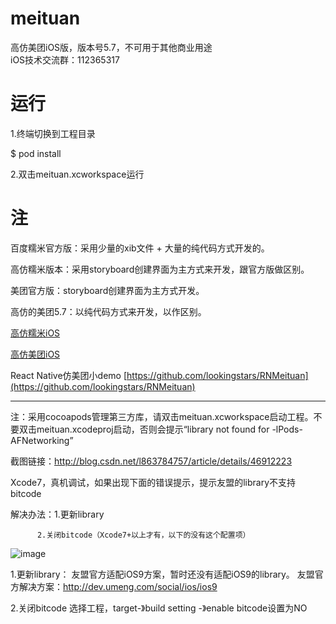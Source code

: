 # meituan
高仿美团iOS版，版本号5.7，不可用于其他商业用途  
iOS技术交流群：112365317  

# 运行
1.终端切换到工程目录  

$ pod install  

2.双击meituan.xcworkspace运行  


# 注
百度糯米官方版：采用少量的xib文件 + 大量的纯代码方式开发的。  

高仿糯米版本：采用storyboard创建界面为主方式来开发，跟官方版做区别。  

美团官方版：storyboard创建界面为主方式开发。  

高仿的美团5.7：以纯代码方式来开发，以作区别。  

[高仿糯米iOS](https://github.com/lookingstars/nuomi)  

[高仿美团iOS](https://github.com/lookingstars/meituan)  

React Native仿美团小demo [https://github.com/lookingstars/RNMeituan](https://github.com/lookingstars/RNMeituan)

---


注：采用cocoapods管理第三方库，请双击meituan.xcworkspace启动工程。不要双击meituan.xcodeproj启动，否则会提示“library not found for -lPods-AFNetworking”

截图链接：http://blog.csdn.net/l863784757/article/details/46912223


Xcode7，真机调试，如果出现下面的错误提示，提示友盟的library不支持bitcode

解决办法：1.更新library

          2.关闭bitcode（Xcode7+以上才有，以下的没有这个配置项）

![image](https://github.com/lookingstars/meituan/blob/master/meituan/screenshots/youmeng_ios9.png)

1.更新library：
友盟官方适配iOS9方案，暂时还没有适配iOS9的library。
友盟官方解决方案：http://dev.umeng.com/social/ios/ios9

2.关闭bitcode
选择工程，target-》build setting -》enable bitcode设置为NO


